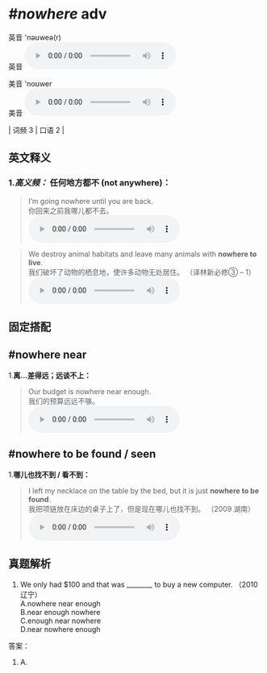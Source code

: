 # ***\#nowhere*** adv
英音 'nəʊweə(r)  
英音
<audio src="./media/nowhere-B.aac" controls="controls"></audio>

美音 'noʊwer  
美音
<audio src="./media/nowhere.aac" controls="controls"></audio>



| 词频 3 | 口语 2 |  

英文释义
---
### 1.*高义频：* **任何地方都不 (not anywhere)：**  

 > I’m going nowhere until you are back.   
 > 你回来之前我哪儿都不去。    
<audio src="./media/nowhere-1.aac" controls="controls"></audio>

 > We destroy animal habitats and leave many animals with **nowhere to live**.  
 > 我们破坏了动物的栖息地，使许多动物无处居住。  （译林新必修③ – 1）  
<audio src="./media/We destroy animal habitats and leave many animals with nowhere to live2_AAC.aac" controls="controls"></audio>


固定搭配
---
## \#nowhere near 
1.**离…差得远；远谈不上：**  

 > Our budget is nowhere near enough.   
 > 我们的预算远远不够。    
<audio src="./media/nowhere-2.aac" controls="controls"></audio>

## \#nowhere to be found / seen
1.**哪儿也找不到 / 看不到：**  

 > I left my necklace on the table by the bed, but it is just **nowhere to be found**.  
 > 我把项链放在床边的桌子上了，但是现在哪儿也找不到。  （2009 湖南）  
<audio src="./media/I left my necklace on the table_AAC.aac" controls="controls"></audio>


真题解析
---
1. We only had $100 and that was ________ to buy a new computer.   （2010 辽宁）  
A.nowhere near enough  
B.near enough nowhere  
C.enough near nowhere  
D.near nowhere enough  

答案：
1. A.  

